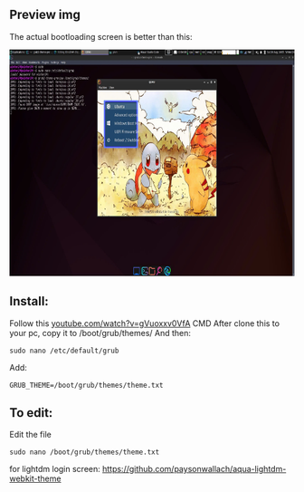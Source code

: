 ## Preview img
The actual bootloading screen is better than this:
<p align="center">
  <img src="https://github.com/Winter24/Pokemon-Mystery-Dungeon-grub-theme/blob/main/preview.jpeg" alt="Centered image" width="600" height="400" />
</p>

## Install:
Follow this [youtube.com/watch?v=gVuoxxv0VfA](https://www.youtube.com/watch?v=gVuoxxv0VfA) CMD
After clone this to your pc, copy it to /boot/grub/themes/
And then:
```
sudo nano /etc/default/grub
```
Add:
```
GRUB_THEME=/boot/grub/themes/theme.txt
```
## To edit:
Edit the file 
```
sudo nano /boot/grub/themes/theme.txt
```

for lightdm login screen:
https://github.com/paysonwallach/aqua-lightdm-webkit-theme
